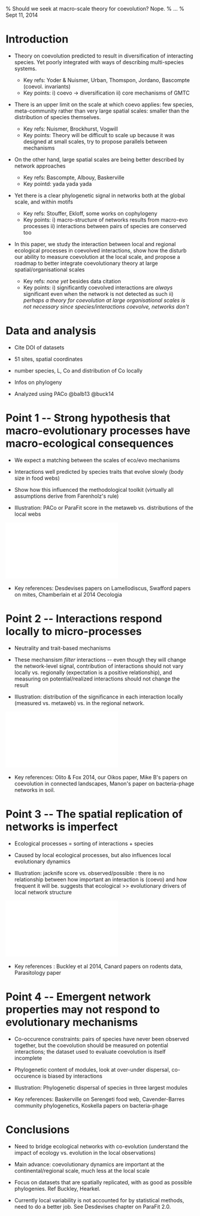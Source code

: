 % Should we seek at macro-scale theory for coevolution? Nope.
% ...
% Sept 11, 2014

# Introduction

- Theory on coevolution predicted to result in diversification of interacting species. Yet poorly integrated with ways of describing multi-species systems.
  - Key refs: Yoder & Nuismer, Urban, Thomspon, Jordano, Bascompte (coevol. invariants)
  - Key points: i) coevo -> diversification ii) core mechanisms of GMTC

- There is an upper limit on the scale at which coevo applies: few species, meta-community rather than very large spatial scales: smaller than the distribution of species themselves.
  - Key refs: Nuismer, Brockhurst, Vogwill
  - Key points: Theory will be difficult to scale up because it was designed at small scales, try to propose parallels between mechanisms

- On the other hand, large spatial scales are being better described by network approaches
  - Key refs: Bascompte, Albouy, Baskerville
  - Key pointd: yada yada yada

- Yet there is a clear phylogenetic signal in networks both at the global scale, and within motifs
  - Key refs: Stouffer, Ekloff, some works on cophylogeny
  - Key points: i) macro-structure of networks results from macro-evo processes ii) interactions between pairs of species are conserved too

- In this paper, we study the interaction between local and regional ecological processes in coevolved interactions, show how the disturb our ability to measure coevolution at the local scale, and propose a roadmap to better integrate coevolutionary theory at large spatial/organisational scales
  - Key refs: *none yet* besides data citation
  - Key points: i) significantly coevolved interactions are *always* significant even when the network is not detected as such ii) *perhaps a theory for coevolution at large organisational scales is not necessary since species/interactions coevolve, networks don't*

# Data and analysis

- Cite DOI of datasets

- 51 sites, spatial coordinates

- number species, L, Co and distribution of Co locally

- Infos on phylogeny

- Analyzed using PACo @balb13 @buck14

# Point 1 -- Strong hypothesis that macro-evolutionary processes have macro-ecological consequences

- We expect a matching between the scales of eco/evo mechanisms

- Interactions well predicted by species traits that evolve slowly (body
size in food webs)

- Show how this influenced the methodological toolkit (virtually all
assumptions derive from Farenholz's rule)

- Illustration: PACo or ParaFit score in the metaweb vs. distributions of
the local webs

![figure1]

- Key references: Desdevises papers on Lamellodiscus, Swafford papers on
mites, Chamberlain et al 2014 Oecologia

# Point 2 -- Interactions respond locally to micro-processes

- Neutrality and trait-based mechanisms

- These mechansism *filter* interactions -- even though they will change the
network-level signal, contribution of interactions should not vary locally
vs. regionally (expectation is a positive relationship), and measuring on
potential/realized interactions should not change the result

- Illustration: distribution of the significance in each interaction locally
(measured vs. metaweb) vs. in the regional network.

![figure2]

- Key references: Olito & Fox 2014, our Oikos paper, Mike B's papers on
coevolution in connected landscapes, Manon's paper on bacteria-phage networks
in soil.

# Point 3 -- The spatial replication of networks is imperfect

- Ecological processes = sorting of interactions + species

- Caused by local ecological processes, but also influences local evolutionary
dynamics

- Illustration: jacknife score vs. observed/possible : there is no relationship
between how important an interaction is (coevo) and how frequent it will
be. suggests that ecological >> evolutionary drivers of local network structure

![figure3]

- Key references : Buckley et al 2014, Canard papers on rodents data,
Parasitology paper

# Point 4 -- Emergent network properties may not respond to evolutionary mechanisms

- Co-occurence constraints: pairs of species have never been observed together,
but the coevolution should be measured on potential interactions; the dataset
used to evaluate coevolution is itself incomplete

- Phylogenetic content of modules, look at over-under dispersal, co-occurence
is biased by interactions

- Illustration: Phylogenetic dispersal of species in three largest modules

- Key references: Baskerville on Serengeti food web, Cavender-Barres community
phylogenetics, Koskella papers on bacteria-phage

# Conclusions

- Need to bridge ecological networks with co-evolution (understand the impact
of ecology vs. evolution in the local observations)

- Main advance: coevolutionary dynamics are important at the
continental/regional scale, much less at the local scale

- Focus on datasets that are spatially replicated, with as good as possible
phylogenies. Ref Buckley, Hearkel.

- Currently local variability is not accounted for by statistical methods,
need to do a better job. See Desdevises chapter on ParaFit 2.0.

[figure1]: ../figures/figure1.pdf "We determined whether a significant matching existed between hosts and parasites phylogenies at each location, using the PACo method. The association matrices used where (i) the *local* (observed) interactions, and (ii) the *regional* (possible, after aggregating all local datasets) ones. Surprisingly, and even though the regional dataset shows a strong co-cladogenetic structure, very few samplign sites show this too; 35 out of 51 communities where found not to be coevolved using either matrices."

[figure2]: ../figures/figure2.pdf "TODO"

[figure3]: ../figures/figure3.pdf "TODO"

